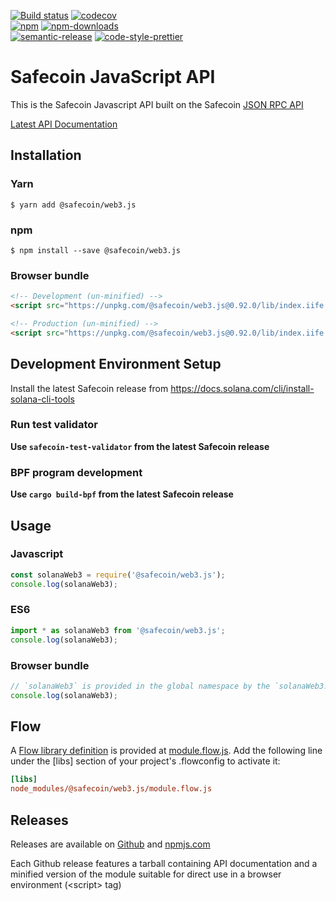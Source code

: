 [![Build status][travis-image]][travis-url]
[![codecov][codecov-image]][codecov-url]
<br>
[![npm][npm-image]][npm-url]
[![npm-downloads][npm-downloads-image]][npm-url]
<br>
[![semantic-release][semantic-release-image]][semantic-release-url]
[![code-style-prettier][code-style-prettier-image]][code-style-prettier-url]

[travis-image]: https://api.travis-ci.org/fair-exchange/safecoin-web3.js.svg?branch=master
[travis-url]: https://travis-ci.org/fair-exchange/safecoin-web3.js
[codecov-image]: https://codecov.io/gh/fair-exchange/safecoin-web3.js/branch/master/graph/badge.svg
[codecov-url]: https://codecov.io/gh/fair-exchange/safecoin-web3.js
[npm-image]: https://img.shields.io/npm/v/@safecoin/web3.js.svg?style=flat
[npm-downloads-image]: https://img.shields.io/npm/dm/@safecoin/web3.js.svg?style=flat
[npm-url]: https://www.npmjs.com/package/@safecoin/web3.js
[semantic-release-image]: https://img.shields.io/badge/%20%20%F0%9F%93%A6%F0%9F%9A%80-semantic--release-e10079.svg
[semantic-release-url]: https://github.com/semantic-release/semantic-release
[code-style-prettier-image]: https://img.shields.io/badge/code_style-prettier-ff69b4.svg?style=flat-square
[code-style-prettier-url]: https://github.com/prettier/prettier

# Safecoin JavaScript API

This is the Safecoin Javascript API built on the Safecoin [JSON RPC API](https://docs.solana.com/apps/jsonrpc-api)

[Latest API Documentation](https://solana-labs.github.io/solana-web3.js/)


## Installation

### Yarn
```
$ yarn add @safecoin/web3.js
```

### npm
```
$ npm install --save @safecoin/web3.js
```

### Browser bundle
```html
<!-- Development (un-minified) -->
<script src="https://unpkg.com/@safecoin/web3.js@0.92.0/lib/index.iife.js"></script>

<!-- Production (un-minified) -->
<script src="https://unpkg.com/@safecoin/web3.js@0.92.0/lib/index.iife.min.js"></script>
```

## Development Environment Setup

Install the latest Safecoin release from https://docs.solana.com/cli/install-solana-cli-tools

### Run test validator

**Use `safecoin-test-validator` from the latest Safecoin release**

### BPF program development

**Use `cargo build-bpf` from the latest Safecoin release**

## Usage

### Javascript
```js
const solanaWeb3 = require('@safecoin/web3.js');
console.log(solanaWeb3);
```

### ES6
```js
import * as solanaWeb3 from '@safecoin/web3.js';
console.log(solanaWeb3);
```

### Browser bundle
```js
// `solanaWeb3` is provided in the global namespace by the `solanaWeb3.min.js` script bundle.
console.log(solanaWeb3);
```

## Flow

A [Flow library definition](https://flow.org/en/docs/libdefs/) is provided at
[module.flow.js](https://github.com/fair-exchange/safecoin-web3.js/tree/master/module.flow.js).
Add the following line under the [libs] section of your project's .flowconfig to
activate it:
```ini
[libs]
node_modules/@safecoin/web3.js/module.flow.js
```

## Releases
Releases are available on [Github](https://github.com/fair-exchange/safecoin-web3.js/releases)
and [npmjs.com](https://www.npmjs.com/package/@safecoin/web3.js)

Each Github release features a tarball containing API documentation and a
minified version of the module suitable for direct use in a browser environment
(&lt;script&gt; tag)
